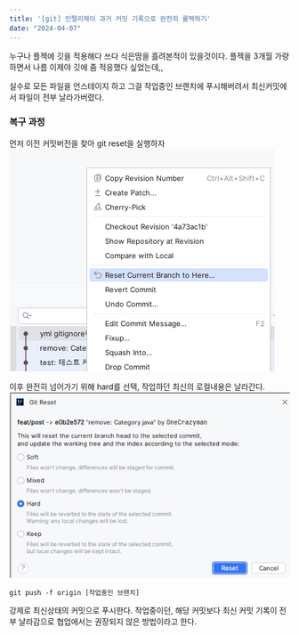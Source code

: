 ```yaml
---
title: '[git] 인텔리제이 과거 커밋 기록으로 완전히 롤백하기'
date: "2024-04-07"
---
```


누구나 플젝에 깃을 적용해다 쓰다 식은땀을 흘려본적이 있을것이다.
플젝을 3개월 가량하면서 나름 이제야 깃에 좀 적응했다 싶었는데,,

실수로 모든 파일을 언스테이지 하고 그걸 작업중인 브랜치에 푸시해버려서 최신커밋에서 파일이 전부 날라가버렸다.

### 복구 과정
먼저 이전 커밋버전을 찾아 git reset을 실행하자
![alt text](image.png)

이후 완전히 넘어가기 위해 hard를 선택, 작업하던 최신의 로컬내용은 날라간다.
![alt text](image-1.png)
```
git push -f origin [작업중인 브랜치]
```
강제로 최신상태의 커밋으로 푸시한다. 작업중이던, 해당 커밋보다 최신 커밋 기록이 전부 날라감으로 협업에서는 권장되지 않은 방법이라고 한다.